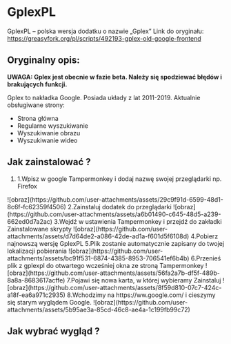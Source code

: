 # GplexPL
GplexPL – polska wersja dodatku o nazwie „Gplex”
Link do oryginału: https://greasyfork.org/pl/scripts/492193-gplex-old-google-frontend
## Oryginalny opis:
<b>UWAGA: Gplex jest obecnie w fazie beta. Należy się spodziewać błędów i brakujących funkcji.</b>

Gplex to nakładka Google. Posiada układy z lat 2011-2019. Aktualnie obsługiwane strony:

- Strona główna
- Regularne wyszukiwanie
- Wyszukiwanie obrazu
- Wyszukiwanie wideo 

## Jak zainstalować ?
<ol>
<li>1.Wpisz w google Tampermonkey i dodaj nazwę swojej przeglądarki np. Firefox</li>
</ol>
![obraz](https://github.com/user-attachments/assets/29c9f91d-6599-48d1-8c6f-fc62359f4506)
2.Zainstaluj dodatek do przeglądarki
![obraz](https://github.com/user-attachments/assets/a6b01490-c645-48d5-a239-662ed0d7a2ac)
3.Wejdź w ustawienia Tampermonkey i przejdź do zakładki Zainstalowane skrypty
![obraz](https://github.com/user-attachments/assets/d7d64de2-a086-42de-ad1a-f601d5f6108d)
4.Pobierz najnowszą wersję GplexPL
5.Plik zostanie automatycznie zapisany do twojej lokalizacji pobierania
![obraz](https://github.com/user-attachments/assets/bc91f531-6874-4385-8953-706541ef6b4b)
6.Przenieś plik z gplexpl do otwartego wcześniej okna ze stroną Tampermonkey
![obraz](https://github.com/user-attachments/assets/56fa2a7b-df5f-489b-8a8a-8683617acffe)
7.Pojawi się nowa karta, w której wybieramy Zainstaluj
![obraz](https://github.com/user-attachments/assets/8f59d810-07c7-424c-a18f-ea6a971c2935)
8.Wchodzimy na https://ww.google.com/ i cieszymy się starym wyglądem Google.
![obraz](https://github.com/user-attachments/assets/5b95ae3a-85cd-46c8-ae4a-1c199fb99c72)


## Jak wybrać wygląd ?
